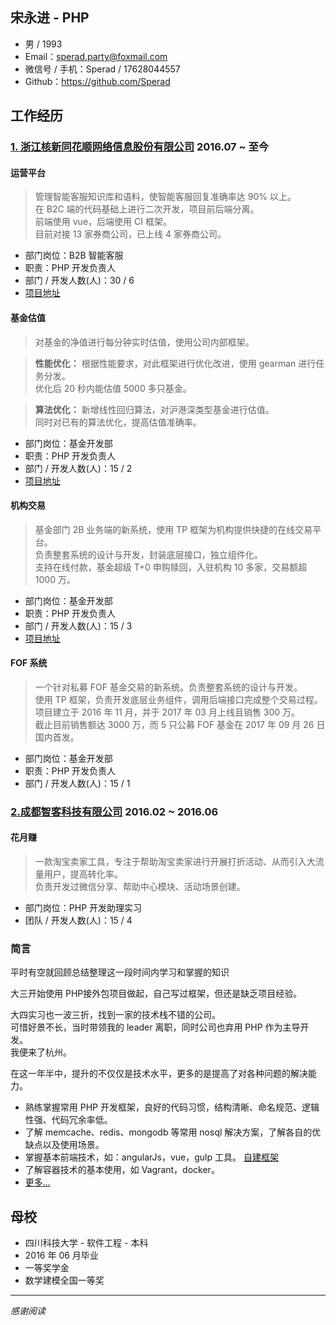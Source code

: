 ## 宋永进 - PHP

- 男 / 1993
- Email：sperad.party@foxmail.com
- 微信号 / 手机：Sperad / 17628044557
- Github：https://github.com/Sperad

## 工作经历

### [1. 浙江核新同花顺网络信息股份有限公司](http://www.10jqka.com.cn/) **2016.07 ~ 至今**

#### 运营平台

> 管理智能客服知识库和语料，使智能客服回复准确率达 90% 以上。  
在 B2C 端的代码基础上进行二次开发，项目前后端分离。  
前端使用 vue，后端使用 CI 框架。  
目前对接 13 家券商公司，已上线 4 家券商公司。

- 部门岗位：B2B 智能客服
- 职责：PHP 开发负责人
- 部门 / 开发人数(人)：30 / 6
- [项目地址](https://m.stg.pingan.com/ai/h5/)

#### 基金估值

> 对基金的净值进行每分钟实时估值，使用公司内部框架。

> **性能优化：** 根据性能要求，对此框架进行优化改进，使用 gearman 进行任务分发。  
优化后 20 秒内能估值 5000 多只基金。

> **算法优化：** 新增线性回归算法，对沪港深类型基金进行估值。  
同时对已有的算法优化，提高估值准确率。

- 部门岗位：基金开发部
- 职责：PHP 开发负责人
- 部门 / 开发人数(人)：15 / 2
- [项目地址](http://fund.10jqka.com.cn/001878/)

#### 机构交易

> 基金部门 2B 业务端的新系统，使用 TP 框架为机构提供快捷的在线交易平台。  
负责整套系统的设计与开发，封装底层接口，独立组件化。  
支持在线付款，基金超级 T+0 申购赎回，入驻机构 10 多家，交易额超 1000 万。


- 部门岗位：基金开发部
- 职责：PHP 开发负责人
- 部门 / 开发人数(人)：15 / 3
- [项目地址](https://yyc.10jqka.com.cn/institution/public/)

#### FOF 系统

> 一个针对私募 FOF 基金交易的新系统。负责整套系统的设计与开发。  
使用 TP 框架，负责开发底层业务组件，调用后端接口完成整个交易过程。  
项目建立于 2016 年 11 月，并于 2017 年 03 月上线且销售 300 万。  
截止目前销售额达 3000 万，而 5 只公募 FOF 基金在 2017 年 09 月 26 日国内首发。

- 部门岗位：基金开发部
- 职责：PHP 开发负责人
- 部门 / 开发人数(人)：15 / 1

### [2.成都智客科技有限公司](http://www.zhikr.cn/) **2016.02 ~ 2016.06**

#### 花月赚

> 一款淘宝卖家工具，专注于帮助淘宝卖家进行开展打折活动、从而引入大流量用户，提高转化率。  
负责开发过微信分享、帮助中心模块、活动场景创建。

- 部门岗位：PHP 开发助理实习
- 团队 / 开发人数(人)：15 / 4

### 简言

平时有空就回顾总结整理这一段时间内学习和掌握的知识

大三开始使用 PHP接外包项目做起，自己写过框架，但还是缺乏项目经验。

大四实习也一波三折，找到一家的技术栈不错的公司。  
可惜好景不长，当时带领我的 leader 离职，同时公司也弃用 PHP 作为主导开发。  
我便来了杭州。

在这一年半中，提升的不仅仅是技术水平，更多的是提高了对各种问题的解决能力。

- 熟练掌握常用 PHP 开发框架，良好的代码习惯，结构清晰、命名规范、逻辑性强、代码冗余率低。
- 了解 memcache、redis、mongodb 等常用 nosql 解决方案，了解各自的优缺点以及使用场景。
- 掌握基本前端技术，如：angularJs，vue，gulp 工具。 [自建框架](https://github.com/Sperad/client)
- 了解容器技术的基本使用，如 Vagrant，docker。
- [更多...](https://github.com/Sperad/learing/tree/dev)

## 母校

- 四川科技大学 - 软件工程 - 本科
- 2016 年 06 月毕业
- 一等奖学金
- 数学建模全国一等奖

---

*感谢阅读*
